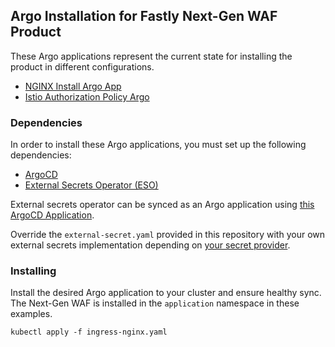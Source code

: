 ## Argo Installation for Fastly Next-Gen WAF Product

These Argo applications represent the current state for installing the product
in different configurations.

- [NGINX Install Argo App](./ingress-nginx.yaml)
- [Istio Authorization Policy Argo](./istio-auth.yaml)

### Dependencies

In order to install these Argo applications, you must set up the following dependencies:

- [ArgoCD](https://argo-cd.readthedocs.io/en/stable/operator-manual/installation/)
- [External Secrets Operator (ESO)](https://external-secrets.io/latest/introduction/getting-started/)

External secrets operator can be synced as an Argo application using [this ArgoCD Application](./external-secrets.yaml).

Override the `external-secret.yaml` provided in this repository with your own external secrets implementation
depending on [your secret provider](https://external-secrets.io/latest/provider/aws-secrets-manager/).

### Installing

Install the desired Argo application to your cluster and ensure healthy sync. The Next-Gen WAF is installed
in the `application` namespace in these examples.

```console
kubectl apply -f ingress-nginx.yaml
```